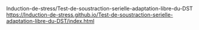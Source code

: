 Induction-de-stress/Test-de-soustraction-serielle-adaptation-libre-du-DST
https://Induction-de-stress.github.io/Test-de-soustraction-serielle-adaptation-libre-du-DST/index.html
